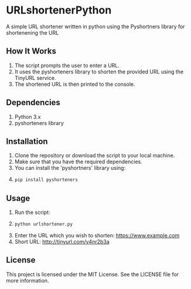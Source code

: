 # URLshortenerPython
A simple URL shortener written in python using the Pyshortners library for shortenening the URL
## How It Works
1) The script prompts the user to enter a URL.
2) It uses the pyshorteners library to shorten the provided URL using the TinyURL service.
3) The shortened URL is then printed to the console.
## Dependencies
1) Python 3.x
2) pyshorteners library
## Installation
1) Clone the repository or download the script to your local machine.
2) Make sure that you have the required dependencies.
3) You can install the 'pyshortners' library using:
4) ```sh
   pip install pyshorteners
   ```
## Usage
1) Run the script:
2) ```sh
   python urlshortener.py
   ```
3) Enter the URL which you wish to shorten: https://www.example.com
4) Short URL: http://tinyurl.com/y4nr2b3a

## License
This project is licensed under the MIT License. See the LICENSE file for more information.


